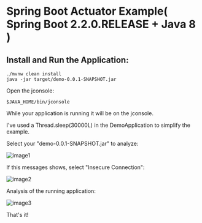 # Spring Boot Actuator Example( Spring Boot 2.2.0.RELEASE + Java 8 )

## Install and Run the Application:

```
./mvnw clean install
java -jar target/demo-0.0.1-SNAPSHOT.jar
```

Open the jconsole:
```
$JAVA_HOME/bin/jconsole
```
While your application is running it will be on the jconsole.

I've used a Thread.sleep(30000L) in the DemoApplication to simplify the example.

Select your "demo-0.0.1-SNAPSHOT.jar" to analyze:

![image1](https://i.stack.imgur.com/beS9T.png)

If this messages shows, select "Insecure Connection":

![image2](https://i.stack.imgur.com/CYlOF.png)

Analysis of the running application:

![image3](https://i.stack.imgur.com/z3KiR.png)

That's it!
